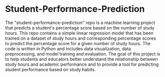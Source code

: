 # Student-Performance-Prediction
The "student-performance-prediction" repo is a machine learning project that predicts a student's percentage score based on the number of study hours. This repo contains a simple linear regression model that has been trained on a dataset of study hours and corresponding percentage scores to predict the percentage score for a given number of study hours. The code is written in Python and includes data visualization, data preprocessing, and model training and evaluation. The goal of this project is to help students and educators better understand the relationship between study hours and academic performance and to provide a tool for predicting student performance based on study habits.
